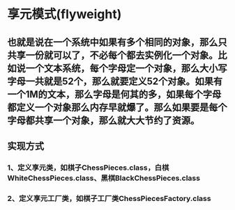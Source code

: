 # 享元模式(flyweight)
## 也就是说在一个系统中如果有多个相同的对象，那么只共享一份就可以了，不必每个都去实例化一个对象。比如说一个文本系统，每个字母定一个对象，那么大小写字母一共就是52个，那么就要定义52个对象。如果有一个1M的文本，那么字母是何其的多，如果每个字母都定义一个对象那么内存早就爆了。那么如果要是每个字母都共享一个对象，那么就大大节约了资源。
## 实现方式
### 1、定义享元类，如棋子ChessPieces.class，白棋WhiteChessPieces.class、黑棋BlackChessPieces.class
### 2、定义享元工厂类，如棋子工厂类ChessPiecesFactory.class